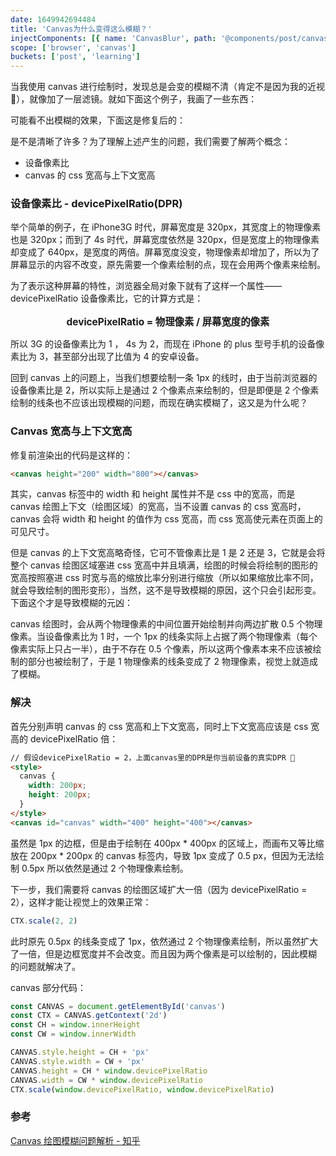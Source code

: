 ```yaml
---
date: 1649942694484
title: 'Canvas为什么变得这么模糊？'
injectComponents: [{ name: 'CanvasBlur', path: '@components/post/canvas_blur.vue' }]
scope: ['browser', 'canvas']
buckets: ['post', 'learning']
---
```


当我使用 canvas 进行绘制时，发现总是会变的模糊不清（肯定不是因为我的近视 🤣），就像加了一层滤镜。就如下面这个例子，我画了一些东西：

<CanvasBlur/>

可能看不出模糊的效果，下面这是修复后的：

<CanvasBlur fixed/>

是不是清晰了许多？为了理解上述产生的问题，我们需要了解两个概念：

- 设备像素比
- canvas 的 css 宽高与上下文宽高

### 设备像素比 - devicePixelRatio(DPR)

举个简单的例子，在 iPhone3G 时代，屏幕宽度是 320px，其宽度上的物理像素也是 320px；而到了 4s 时代，屏幕宽度依然是 320px，但是宽度上的物理像素却变成了 640px，是宽度的两倍。屏幕宽度没变，物理像素却增加了，所以为了屏幕显示的内容不改变，原先需要一个像素绘制的点，现在会用两个像素来绘制。

<CenterImg src="https://res.zrain.fun/images/2022/04/New%20Page-08388adc8c5e2751827a91cfe4ec80ab.png" alt="devicePixelRatio" zoom="35%" />

为了表示这种屏幕的特性，浏览器全局对象下就有了这样一个属性——devicePixelRatio 设备像素比，它的计算方式是：

<p style="text-align:center;font-size:1.1em;font-weight:bold">devicePixelRatio = 物理像素 / 屏幕宽度的像素</p>

所以 3G 的设备像素比为 1 ， 4s 为 2，而现在 iPhone 的 plus 型号手机的设备像素比为 3，甚至部分出现了比值为 4 的安卓设备。

回到 canvas 上的问题上，当我们想要绘制一条 1px 的线时，由于当前浏览器的设备像素比是 2，所以实际上是通过 2 个像素点来绘制的，但是即便是 2 个像素绘制的线条也不应该出现模糊的问题，而现在确实模糊了，这又是为什么呢？

### Canvas 宽高与上下文宽高

修复前渲染出的代码是这样的：

```html
<canvas height="200" width="800"></canvas>
```

其实，canvas 标签中的 width 和 height 属性并不是 css 中的宽高，而是 canvas 绘图上下文（绘图区域）的宽高，当不设置 canvas 的 css 宽高时，canvas 会将 width 和 height 的值作为 css 宽高，而 css 宽高使元素在页面上的可见尺寸。

但是 canvas 的上下文宽高略奇怪，它可不管像素比是 1 是 2 还是 3，它就是会将整个 canvas 绘图区域塞进 css 宽高中并且填满，绘图的时候会将绘制的图形的宽高按照塞进 css 时宽与高的缩放比率分别进行缩放（所以如果缩放比率不同，就会导致绘制的图形变形），当然，这不是导致模糊的原因，这个只会引起形变。下面这个才是导致模糊的元凶：

canvas 绘图时，会从两个物理像素的中间位置开始绘制并向两边扩散 0.5 个物理像素。当设备像素比为 1 时，一个 1px 的线条实际上占据了两个物理像素（每个像素实际上只占一半），由于不存在 0.5 个像素，所以这两个像素本来不应该被绘制的部分也被绘制了，于是 1 物理像素的线条变成了 2 物理像素，视觉上就造成了模糊。

### 解决

首先分别声明 canvas 的 css 宽高和上下文宽高，同时上下文宽高应该是 css 宽高的 devicePixelRatio 倍：

```html
// 假设devicePixelRatio = 2，上面canvas里的DPR是你当前设备的真实DPR 🙌
<style>
  canvas {
    width: 200px;
    height: 200px;
  }
</style>
<canvas id="canvas" width="400" height="400"></canvas>
```

虽然是 1px 的边框，但是由于绘制在 400px \* 400px 的区域上，而画布又等比缩放在 200px \* 200px 的 canvas 标签内，导致 1px 变成了 0.5 px，但因为无法绘制 0.5px 所以依然是通过 2 个物理像素绘制。

下一步，我们需要将 canvas 的绘图区域扩大一倍（因为 devicePixelRatio = 2），这样才能让视觉上的效果正常：

```javascript
CTX.scale(2, 2)
```

此时原先 0.5px 的线条变成了 1px，依然通过 2 个物理像素绘制，所以虽然扩大了一倍，但是边框宽度并不会改变。而且因为两个像素是可以绘制的，因此模糊 的问题就解决了。

canvas 部分代码：

```javascript
const CANVAS = document.getElementById('canvas')
const CTX = CANVAS.getContext('2d')
const CH = window.innerHeight
const CW = window.innerWidth

CANVAS.style.height = CH + 'px'
CANVAS.style.width = CW + 'px'
CANVAS.height = CH * window.devicePixelRatio
CANVAS.width = CW * window.devicePixelRatio
CTX.scale(window.devicePixelRatio, window.devicePixelRatio)
```

### 参考

[Canvas 绘图模糊问题解析 - 知乎](https://zhuanlan.zhihu.com/p/31426945)
